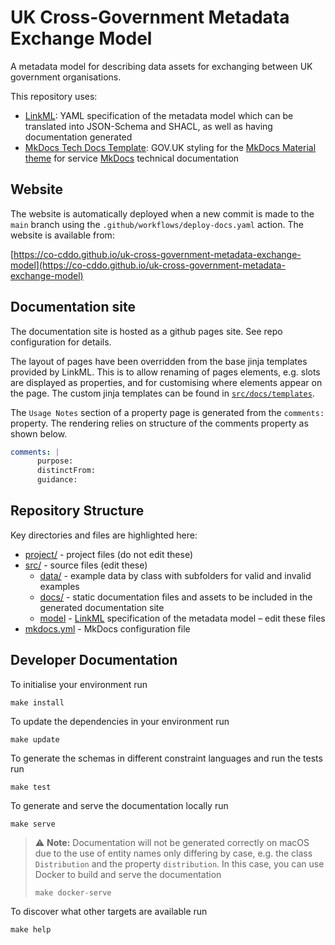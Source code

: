 # UK Cross-Government Metadata Exchange Model

A metadata model for describing data assets for exchanging between UK government organisations.

This repository uses:
- [LinkML](https://linkml.io/linkml/): YAML  specification of the metadata model which can be translated into JSON-Schema and SHACL, as well as having documentation generated
- [MkDocs Tech Docs Template](https://ministryofjustice.github.io/mkdocs-tech-docs-template/): GOV.UK styling for the [MkDocs Material theme](https://squidfunk.github.io/mkdocs-material/) for service [MkDocs](https://www.mkdocs.org/) technical documentation

## Website

The website is automatically deployed when a new commit is made to the `main` branch using the `.github/workflows/deploy-docs.yaml` action. The website is available from:

[https://co-cddo.github.io/uk-cross-government-metadata-exchange-model](https://co-cddo.github.io/uk-cross-government-metadata-exchange-model)

## Documentation site

The documentation site is hosted as a github pages site. See repo configuration for details.

The layout of pages have been overridden from the base jinja templates provided by LinkML. This is to allow renaming of pages elements, e.g. slots are displayed as properties, and for customising where elements appear on the page. The custom jinja templates can be found in [`src/docs/templates`](/src/docs/templates/).

The `Usage Notes` section of a property page is generated from the `comments:` property. The rendering relies on structure of the comments property as shown below.

```yaml
comments: |
      purpose:
      distinctFrom:
      guidance:
```

## Repository Structure

Key directories and files are highlighted here:

* [project/](project/) - project files (do not edit these)
* [src/](src/) - source files (edit these)
  * [data/](src/data/) - example data by class with subfolders for valid and invalid examples
  * [docs/](src/docs/) - static documentation files and assets to be included in the generated documentation site
  * [model](src/model/) - [LinkML](https://linkml.io) specification of the metadata model – edit these files
* [mkdocs.yml](mkdocs.yml) - MkDocs configuration file


## Developer Documentation

To initialise your environment run
```shell
make install
```

To update the dependencies in your environment run
```shell
make update
```

To generate the schemas in different constraint languages and run the tests run
```shell
make test
```

To generate and serve the documentation locally run
```shell
make serve
```

> :warning: **Note:** Documentation will not be generated correctly on macOS due to the use of entity names only differing by case, e.g. the class `Distribution` and the property `distribution`. In this case, you can use Docker to build and serve the documentation
> ```shell
> make docker-serve
> ```

To discover what other targets are available run
```shell
make help
```
